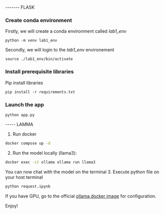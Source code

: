 
------- FLASK
### Create conda environment
Firstly, we will create a conda environment called *lab1_env*
```
python -m venv lab1_env
```
Secondly, we will login to the *lab1_env* environement
```
source ./lab1_env/bin/activate
```
### Install prerequisite libraries
Pip install libraries
```
pip install -r requirements.txt
```

###  Launch the app
```
python app.py
```


----- LAMMA
1. Run docker
```bash
docker compose up -d
```

2. Run the model locally (llama3):
```bash
docker exec -it ollama ollama run llama3
```

You can now chat with the model on the terminal
3. Execute python file on your host terminal
```bash
python request.ipynb
```

If you have GPU, go to the official  [ollama docker image](https://hub.docker.com/r/ollama/ollama) for configuration.

Enjoy!
